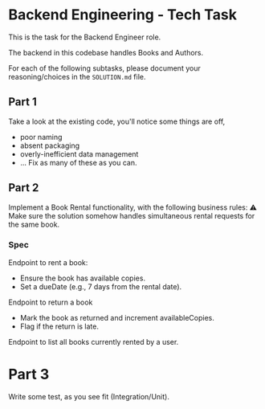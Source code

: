 # Backend Engineering - Tech Task

This is the task for the Backend Engineer role.

The backend in this codebase handles Books and Authors. 

For each of the following subtasks, please document your reasoning/choices in the `SOLUTION.md` file.


## Part 1 

Take a look at the existing code, you'll notice some things are off, 
- poor naming 
- absent packaging
- overly-inefficient data management
- ...
Fix as many of these as you can. 


## Part 2

Implement a Book Rental functionality, with the following business rules:
⚠️ Make sure the solution somehow handles simultaneous rental requests for the same book.

### Spec
Endpoint to rent a book:
- Ensure the book has available copies. 
- Set a dueDate (e.g., 7 days from the rental date).

Endpoint to return a book
- Mark the book as returned and increment availableCopies.
- Flag if the return is late.

Endpoint to list all books currently rented by a user.


# Part 3
Write some test, as you see fit (Integration/Unit). 
